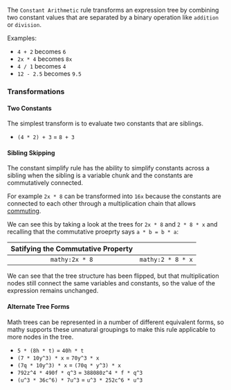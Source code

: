 The `Constant Arithmetic` rule transforms an expression tree by combining two constant values that are separated by a binary operation like `addition` or `division`.

Examples:

- `4 + 2` becomes `6`
- `2x * 4` becomes `8x`
- `4 / 1` becomes `4`
- `12 - 2.5` becomes `9.5`

### Transformations

#### Two Constants

The simplest transform is to evaluate two constants that are siblings.

- `(4 * 2) + 3` = `8 + 3`

#### Sibling Skipping

The constant simplify rule has the ability to simplify constants across a sibling when the sibling is a variable chunk and the constants are commutatively connected.

For example `2x * 8` can be transformed into `16x` because the constants are connected to each other through a multiplication chain that allows [commuting](/rules/commutative_property).

We can see this by taking a look at the trees for `2x * 8` and `2 * 8 * x` and recalling that the commutative proeprty says `a * b = b * a`:

| Satifying the Commutative Property |                   |
| :--------------------------------: | :---------------- |
|           `mathy:2x * 8`           | `mathy:2 * 8 * x` |

We can see that the tree structure has been flipped, but that multiplication nodes still connect the same variables and constants, so the value of the expression remains unchanged.

#### Alternate Tree Forms

Math trees can be represented in a number of different equivalent forms, so mathy supports these unnatural groupings to make this rule applicable to more nodes in the tree.

- `5 * (8h * t)` = `40h * t`
- `(7 * 10y^3) * x` = `70y^3 * x`
- `(7q * 10y^3) * x` = `(70q * y^3) * x`
- `792z^4 * 490f * q^3` = `388080z^4 * f * q^3`
- `(u^3 * 36c^6) * 7u^3` = `u^3 * 252c^6 * u^3`
